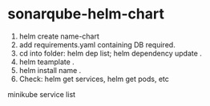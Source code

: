 # sonarqube-helm-chart

1. helm create name-chart
2. add requirements.yaml containing DB required.
3. cd into folder: helm dep list; helm dependency update .
4. helm teamplate .
5. helm install name .
6. Check: helm get services, helm get pods, etc

minikube service list
